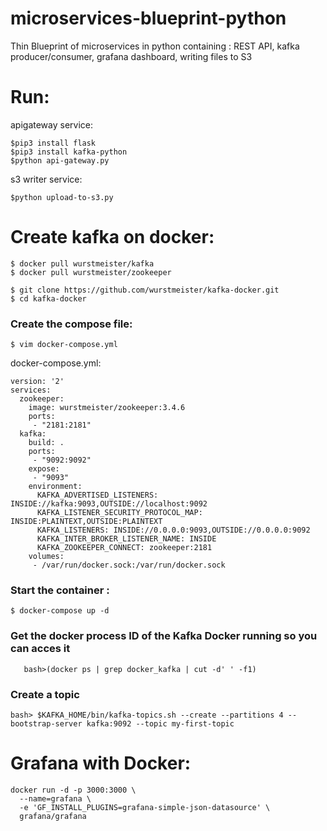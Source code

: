 # microservices-blueprint-python
Thin Blueprint of microservices in python containing : REST API, kafka producer/consumer, grafana dashboard, writing files to S3


Run:
=====

apigateway service: 

```
$pip3 install flask
$pip3 install kafka-python
$python api-gateway.py
```

s3 writer service: 

```
$python upload-to-s3.py
```

Create kafka on docker:
========================
```
$ docker pull wurstmeister/kafka
$ docker pull wurstmeister/zookeeper

$ git clone https://github.com/wurstmeister/kafka-docker.git 
$ cd kafka-docker 
```

### Create the compose file: 
```$ vim docker-compose.yml```

docker-compose.yml:
```
version: '2'
services:
  zookeeper:
    image: wurstmeister/zookeeper:3.4.6
    ports:
     - "2181:2181"
  kafka:
    build: .
    ports:
     - "9092:9092"
    expose:
     - "9093"
    environment:
      KAFKA_ADVERTISED_LISTENERS: INSIDE://kafka:9093,OUTSIDE://localhost:9092
      KAFKA_LISTENER_SECURITY_PROTOCOL_MAP: INSIDE:PLAINTEXT,OUTSIDE:PLAINTEXT
      KAFKA_LISTENERS: INSIDE://0.0.0.0:9093,OUTSIDE://0.0.0.0:9092
      KAFKA_INTER_BROKER_LISTENER_NAME: INSIDE
      KAFKA_ZOOKEEPER_CONNECT: zookeeper:2181
    volumes:
     - /var/run/docker.sock:/var/run/docker.sock
```

### Start the container : 
```$ docker-compose up -d```

### Get the docker process ID of the Kafka Docker running so you can acces it
```$docker exec -i -t -u root $(docker ps | grep docker_kafka | cut -d' ' -f1) /bin/bash
   bash>(docker ps | grep docker_kafka | cut -d' ' -f1)
```

### Create a topic
```bash> $KAFKA_HOME/bin/kafka-topics.sh --create --partitions 4 --bootstrap-server kafka:9092 --topic my-first-topic```

Grafana with Docker: 
=====================
```
docker run -d -p 3000:3000 \
  --name=grafana \
  -e 'GF_INSTALL_PLUGINS=grafana-simple-json-datasource' \
  grafana/grafana
```

